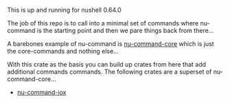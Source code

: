
This is up and running for nushell 0.64.0

The job of this repo is to call into a minimal set of commands
where nu-command is the starting point and then we pare things
back from there...

A barebones example of nu-command is
[nu-command-core](https://github.com/stormasm/nu-command-core)
which is just the core-commands and nothing else...

With this crate as the basis you can build up crates from
here that add additional commands commands.  The following
crates are a superset of nu-command-core...

* [nu-command-iox](https://github.com/stormasm/nu-command-iox)
